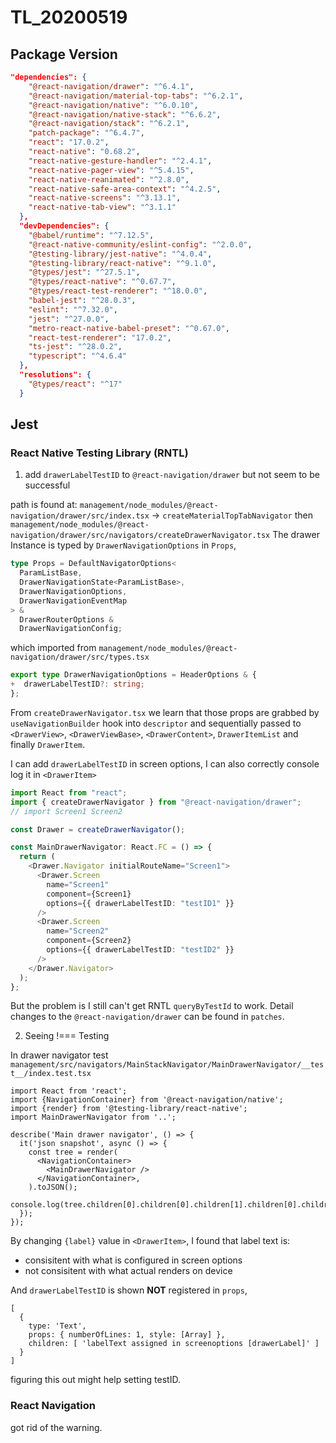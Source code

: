 # TL_20200519

## Package Version

```json
"dependencies": {
    "@react-navigation/drawer": "^6.4.1",
    "@react-navigation/material-top-tabs": "^6.2.1",
    "@react-navigation/native": "^6.0.10",
    "@react-navigation/native-stack": "^6.6.2",
    "@react-navigation/stack": "^6.2.1",
    "patch-package": "^6.4.7",
    "react": "17.0.2",
    "react-native": "0.68.2",
    "react-native-gesture-handler": "^2.4.1",
    "react-native-pager-view": "^5.4.15",
    "react-native-reanimated": "^2.8.0",
    "react-native-safe-area-context": "^4.2.5",
    "react-native-screens": "^3.13.1",
    "react-native-tab-view": "^3.1.1"
  },
  "devDependencies": {
    "@babel/runtime": "^7.12.5",
    "@react-native-community/eslint-config": "^2.0.0",
    "@testing-library/jest-native": "^4.0.4",
    "@testing-library/react-native": "^9.1.0",
    "@types/jest": "^27.5.1",
    "@types/react-native": "^0.67.7",
    "@types/react-test-renderer": "^18.0.0",
    "babel-jest": "^28.0.3",
    "eslint": "^7.32.0",
    "jest": "^27.0.0",
    "metro-react-native-babel-preset": "^0.67.0",
    "react-test-renderer": "17.0.2",
    "ts-jest": "^28.0.2",
    "typescript": "^4.6.4"
  },
  "resolutions": {
    "@types/react": "^17"
  }
```

## Jest

### React Native Testing Library (RNTL)

1. add `drawerLabelTestID` to `@react-navigation/drawer` but not seem to be successful

path is found at:
`management/node_modules/@react-navigation/drawer/src/index.tsx` -> `createMaterialTopTabNavigator`
then
`management/node_modules/@react-navigation/drawer/src/navigators/createDrawerNavigator.tsx`
The drawer Instance is typed by `DrawerNavigationOptions` in `Props`,

  ```ts
  type Props = DefaultNavigatorOptions<
    ParamListBase,
    DrawerNavigationState<ParamListBase>,
    DrawerNavigationOptions,
    DrawerNavigationEventMap
  > &
    DrawerRouterOptions &
    DrawerNavigationConfig;
  ```

which imported from `management/node_modules/@react-navigation/drawer/src/types.tsx`

```ts
export type DrawerNavigationOptions = HeaderOptions & {
+  drawerLabelTestID?: string;
};
```

From `createDrawerNavigator.tsx` we learn that those props are grabbed by `useNavigationBuilder` hook into `descriptor` and sequentially passed to `<DrawerView>`, `<DrawerViewBase>`, `<DrawerContent>`, `DrawerItemList` and finally `DrawerItem`.

I can add `drawerLabelTestID` in screen options, I can also correctly console log it in `<DrawerItem>`

```ts
import React from "react";
import { createDrawerNavigator } from "@react-navigation/drawer";
// import Screen1 Screen2

const Drawer = createDrawerNavigator();

const MainDrawerNavigator: React.FC = () => {
  return (
    <Drawer.Navigator initialRouteName="Screen1">
      <Drawer.Screen
        name="Screen1"
        component={Screen1}
        options={{ drawerLabelTestID: "testID1" }}
      />
      <Drawer.Screen
        name="Screen2"
        component={Screen2}
        options={{ drawerLabelTestID: "testID2" }}
      />
    </Drawer.Navigator>
  );
};
```

But the problem is I still can't get RNTL `queryByTestId` to work. Detail changes to the `@react-navigation/drawer` can be found in `patches`.

2. Seeing !=== Testing

In drawer navigator test
`management/src/navigators/MainStackNavigator/MainDrawerNavigator/__test__/index.test.tsx`
```tsx
import React from 'react';
import {NavigationContainer} from '@react-navigation/native';
import {render} from '@testing-library/react-native';
import MainDrawerNavigator from '..';

describe('Main drawer navigator', () => {
  it('json snapshot', async () => {
    const tree = render(
      <NavigationContainer>
        <MainDrawerNavigator />
      </NavigationContainer>,
    ).toJSON();
    console.log(tree.children[0].children[0].children[1].children[0].children[0].children[0].children[0].children[0].children[0].children) 
  });
});
```
By changing `{label}` value in `<DrawerItem>`, I found that label text is:
- consisitent with what is configured in screen options
- not consisitent with what actual renders on device 

And `drawerLabelTestID` is shown **NOT** registered in `props`,
```shell
[
  {
    type: 'Text',
    props: { numberOfLines: 1, style: [Array] },
    children: [ 'labelText assigned in screenoptions [drawerLabel]' ]
  }
]
```

figuring this out might help setting testID.

### React Navigation

got rid of the warning.
